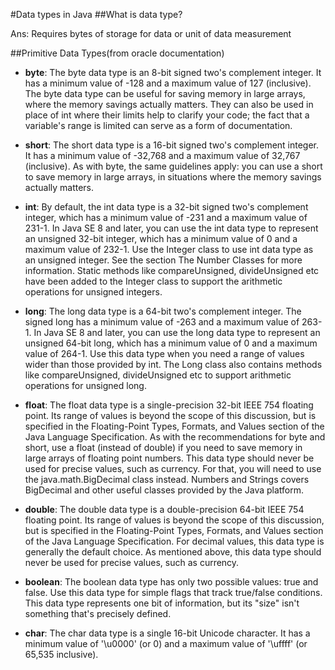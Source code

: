#Data types in Java
##What is data type?

Ans: Requires bytes of storage for data or unit of data measurement

##Primitive Data Types(from oracle documentation)

- **byte**: The byte data type is an 8-bit signed two's complement integer. It has a minimum value of -128 and a maximum value of 127 (inclusive). The byte data type can be useful for saving memory in large arrays, where the memory savings actually matters. They can also be used in place of int where their limits help to clarify your code; the fact that a variable's range is limited can serve as a form of documentation.

- **short**: The short data type is a 16-bit signed two's complement integer. It has a minimum value of -32,768 and a maximum value of 32,767 (inclusive). As with byte, the same guidelines apply: you can use a short to save memory in large arrays, in situations where the memory savings actually matters.

- **int**: By default, the int data type is a 32-bit signed two's complement integer, which has a minimum value of -231 and a maximum value of 231-1. In Java SE 8 and later, you can use the int data type to represent an unsigned 32-bit integer, which has a minimum value of 0 and a maximum value of 232-1. Use the Integer class to use int data type as an unsigned integer. See the section The Number Classes for more information. Static methods like compareUnsigned, divideUnsigned etc have been added to the Integer class to support the arithmetic operations for unsigned integers.

- **long**: The long data type is a 64-bit two's complement integer. The signed long has a minimum value of -263 and a maximum value of 263-1. In Java SE 8 and later, you can use the long data type to represent an unsigned 64-bit long, which has a minimum value of 0 and a maximum value of 264-1. Use this data type when you need a range of values wider than those provided by int. The Long class also contains methods like compareUnsigned, divideUnsigned etc to support arithmetic operations for unsigned long.

- **float**: The float data type is a single-precision 32-bit IEEE 754 floating point. Its range of values is beyond the scope of this discussion, but is specified in the Floating-Point Types, Formats, and Values section of the Java Language Specification. As with the recommendations for byte and short, use a float (instead of double) if you need to save memory in large arrays of floating point numbers. This data type should never be used for precise values, such as currency. For that, you will need to use the java.math.BigDecimal class instead. Numbers and Strings covers BigDecimal and other useful classes provided by the Java platform.

- **double**: The double data type is a double-precision 64-bit IEEE 754 floating point. Its range of values is beyond the scope of this discussion, but is specified in the Floating-Point Types, Formats, and Values section of the Java Language Specification. For decimal values, this data type is generally the default choice. As mentioned above, this data type should never be used for precise values, such as currency.

- **boolean**: The boolean data type has only two possible values: true and false. Use this data type for simple flags that track true/false conditions. This data type represents one bit of information, but its "size" isn't something that's precisely defined.

- **char**: The char data type is a single 16-bit Unicode character. It has a minimum value of '\u0000' (or 0) and a maximum value of '\uffff' (or 65,535 inclusive).
